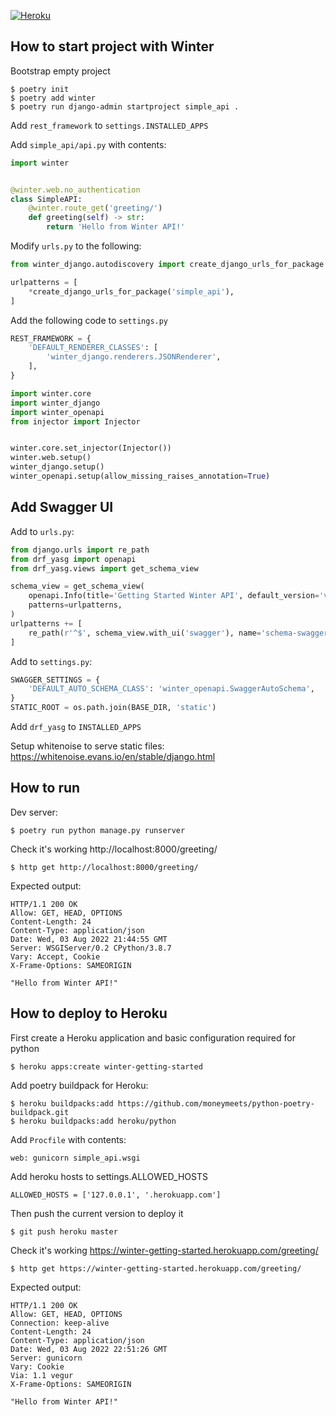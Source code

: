 [![Heroku](https://pyheroku-badge.herokuapp.com/?app=winter-getting-started)](https://winter-getting-started.herokuapp.com/)

How to start project with Winter
--------------------------------
Bootstrap empty project
```shell
$ poetry init
$ poetry add winter
$ poetry run django-admin startproject simple_api .
```

Add `rest_framework` to `settings.INSTALLED_APPS`

Add `simple_api/api.py` with contents:
```python
import winter


@winter.web.no_authentication
class SimpleAPI:
    @winter.route_get('greeting/')
    def greeting(self) -> str:
        return 'Hello from Winter API!'
```

Modify `urls.py` to the following:
```python
from winter_django.autodiscovery import create_django_urls_for_package

urlpatterns = [
    *create_django_urls_for_package('simple_api'),
]
```

Add the following code to `settings.py`
```python
REST_FRAMEWORK = {
    'DEFAULT_RENDERER_CLASSES': [
        'winter_django.renderers.JSONRenderer',
    ],
}

import winter.core
import winter_django
import winter_openapi
from injector import Injector


winter.core.set_injector(Injector())
winter.web.setup()
winter_django.setup()
winter_openapi.setup(allow_missing_raises_annotation=True)
```

Add Swagger UI
--------------

Add to `urls.py`:
```python
from django.urls import re_path
from drf_yasg import openapi
from drf_yasg.views import get_schema_view

schema_view = get_schema_view(
    openapi.Info(title='Getting Started Winter API', default_version='v1'),
    patterns=urlpatterns,
)
urlpatterns += [
    re_path(r'^$', schema_view.with_ui('swagger'), name='schema-swagger-ui'),
]
```

Add to `settings.py`:
```python
SWAGGER_SETTINGS = {
    'DEFAULT_AUTO_SCHEMA_CLASS': 'winter_openapi.SwaggerAutoSchema',
}
STATIC_ROOT = os.path.join(BASE_DIR, 'static')
```

Add `drf_yasg` to `INSTALLED_APPS`

Setup whitenoise to serve static files: https://whitenoise.evans.io/en/stable/django.html

How to run
----------

Dev server:
```shell
$ poetry run python manage.py runserver
```

Check it's working http://localhost:8000/greeting/

```shell
$ http get http://localhost:8000/greeting/
```

Expected output:
```
HTTP/1.1 200 OK
Allow: GET, HEAD, OPTIONS
Content-Length: 24
Content-Type: application/json
Date: Wed, 03 Aug 2022 21:44:55 GMT
Server: WSGIServer/0.2 CPython/3.8.7
Vary: Accept, Cookie
X-Frame-Options: SAMEORIGIN

"Hello from Winter API!"
```

How to deploy to Heroku
-----------------------
First create a Heroku application and basic configuration required for python

```shell
$ heroku apps:create winter-getting-started
```

Add poetry buildpack for Heroku:
```shell
$ heroku buildpacks:add https://github.com/moneymeets/python-poetry-buildpack.git
$ heroku buildpacks:add heroku/python
```

Add `Procfile` with contents:
```
web: gunicorn simple_api.wsgi
```

Add heroku hosts to settings.ALLOWED_HOSTS
```
ALLOWED_HOSTS = ['127.0.0.1', '.herokuapp.com']
```

Then push the current version to deploy it

```shell
$ git push heroku master
```

Check it's working https://winter-getting-started.herokuapp.com/greeting/
```shell
$ http get https://winter-getting-started.herokuapp.com/greeting/
```

Expected output:
```
HTTP/1.1 200 OK 
Allow: GET, HEAD, OPTIONS
Connection: keep-alive
Content-Length: 24
Content-Type: application/json
Date: Wed, 03 Aug 2022 22:51:26 GMT
Server: gunicorn
Vary: Cookie
Via: 1.1 vegur
X-Frame-Options: SAMEORIGIN

"Hello from Winter API!"
```
